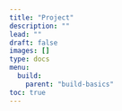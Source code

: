 ```yaml
---
title: "Project"
description: ""
lead: ""
draft: false
images: []
type: docs
menu:
  build:
    parent: "build-basics"
toc: true
---
```

